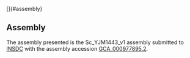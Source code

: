 []{#assembly}

Assembly
--------

The assembly presented is the Sc\_YJM1443\_v1 assembly submitted to
[INSDC](http://www.insdc.org) with the assembly accession
[GCA\_000977895.2](http://www.ebi.ac.uk/ena/data/view/GCA_000977895.2).
